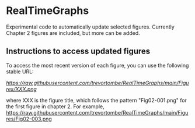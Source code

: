 # RealTimeGraphs
Experimental code to automatically update selected figures. Currently Chapter 2 figures are included, but more can be added.

## Instructions to access updated figures

To access the most recent version of each figure, you can use the following stable URL:

*https://raw.githubusercontent.com/trevortombe/RealTimeGraphs/main/Figures/XXX.png*

where XXX is the figure title, which follows the pattern "Fig02-001.png" for the first figure in chapter 2. For example, https://raw.githubusercontent.com/trevortombe/RealTimeGraphs/main/Figures/Fig02-003.png
